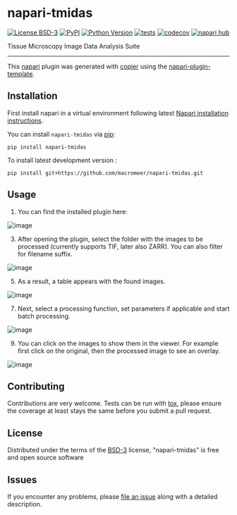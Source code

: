 # napari-tmidas

[![License BSD-3](https://img.shields.io/pypi/l/napari-tmidas.svg?color=green)](https://github.com/macromeer/napari-tmidas/raw/main/LICENSE)
[![PyPI](https://img.shields.io/pypi/v/napari-tmidas.svg?color=green)](https://pypi.org/project/napari-tmidas)
[![Python Version](https://img.shields.io/pypi/pyversions/napari-tmidas.svg?color=green)](https://python.org)
[![tests](https://github.com/macromeer/napari-tmidas/workflows/tests/badge.svg)](https://github.com/macromeer/napari-tmidas/actions)
[![codecov](https://codecov.io/gh/macromeer/napari-tmidas/branch/main/graph/badge.svg)](https://codecov.io/gh/macromeer/napari-tmidas)
[![napari hub](https://img.shields.io/endpoint?url=https://api.napari-hub.org/shields/napari-tmidas)](https://napari-hub.org/plugins/napari-tmidas)

Tissue Microscopy Image Data Analysis Suite

----------------------------------

This [napari] plugin was generated with [copier] using the [napari-plugin-template].

<!--
Don't miss the full getting started guide to set up your new package:
https://github.com/napari/napari-plugin-template#getting-started

and review the napari docs for plugin developers:
https://napari.org/stable/plugins/index.html
-->

## Installation

First install napari in a virtual environment following latest [Napari installation instructions](https://github.com/Napari/napari?tab=readme-ov-file#installation).


You can install `napari-tmidas` via [pip]:

    pip install napari-tmidas



To install latest development version :

    pip install git+https://github.com/macromeer/napari-tmidas.git

## Usage
1. You can find the installed plugin here:
   
![image](https://github.com/user-attachments/assets/41f83fbd-5cc2-4b26-89f7-b4224016a405)

3. After opening the plugin, select the folder with the images to be processed (currently supports TIF, later also ZARR). You can also filter for filename suffix.
   
![image](https://github.com/user-attachments/assets/41ecb689-9abe-4371-83b5-9c5eb37069f9)

5. As a result, a table appears with the found images.
   
![image](https://github.com/user-attachments/assets/8360942a-be8f-49ec-bc25-385ee43bd601)

7. Next, select a processing function, set parameters if applicable and start batch processing.
   
![image](https://github.com/user-attachments/assets/05929660-6672-4f76-89da-4f17749ccfad)

9. You can click on the images to show them in the viewer. For example first click on the original, then the processed image to see an overlay.
    
![image](https://github.com/user-attachments/assets/cfe84828-c1cc-4196-9a53-5dfb82d5bfce)







## Contributing

Contributions are very welcome. Tests can be run with [tox], please ensure
the coverage at least stays the same before you submit a pull request.

## License

Distributed under the terms of the [BSD-3] license,
"napari-tmidas" is free and open source software

## Issues

If you encounter any problems, please [file an issue] along with a detailed description.

[napari]: https://github.com/napari/napari
[copier]: https://copier.readthedocs.io/en/stable/
[@napari]: https://github.com/napari
[MIT]: http://opensource.org/licenses/MIT
[BSD-3]: http://opensource.org/licenses/BSD-3-Clause
[GNU GPL v3.0]: http://www.gnu.org/licenses/gpl-3.0.txt
[GNU LGPL v3.0]: http://www.gnu.org/licenses/lgpl-3.0.txt
[Apache Software License 2.0]: http://www.apache.org/licenses/LICENSE-2.0
[Mozilla Public License 2.0]: https://www.mozilla.org/media/MPL/2.0/index.txt
[napari-plugin-template]: https://github.com/napari/napari-plugin-template

[file an issue]: https://github.com/macromeer/napari-tmidas/issues

[napari]: https://github.com/napari/napari
[tox]: https://tox.readthedocs.io/en/latest/
[pip]: https://pypi.org/project/pip/
[PyPI]: https://pypi.org/
